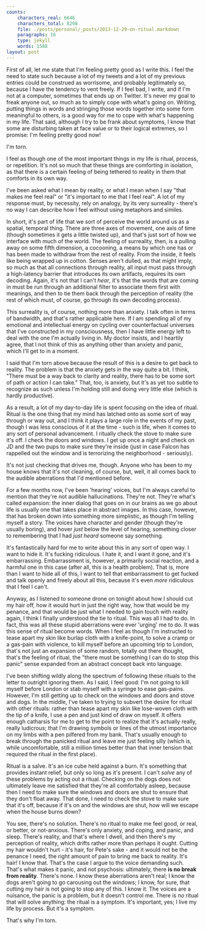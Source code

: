 ```yaml
---
counts:
    characters_real: 6646
    characters_total: 8298
    file: ./posts/personal/_posts/2013-12-29-on-ritual.markdown
    paragraphs: 16
    type: jekyll
    words: 1588
layout: post
---
```


First of all, let me state that I'm feeling pretty good as I write this.  I feel
the need to state such because a lot of my tweets and a lot of my previous
entries could be construed as worrisome, and probably legitimately so, because I
have the tendency to vent freely.  If I feel bad, I write, and if I'm not at a
computer, sometimes that ends up on Twitter.  It's never my goal to freak anyone
out, so much as to simply cope with what's going on.  Writing, putting things in
words and stringing those words together into some form meaningful to others, is
a good way for me to cope with what's happening in my life.  That said, although
I try to be frank about symptoms, I know that some are disturbing taken at face
value or to their logical extremes, so I promise: I'm feeling pretty good now!

I'm torn.

I feel as though one of the most important things in my life is ritual, process,
or repetition.  It's not so much that these things are comforting in isolation,
as that there is a certain feeling of being tethered to reality in them that
comforts in its own way.

I've been asked what I mean by reality, or what I mean when I say "that makes me
feel real" or "it's important to me that I feel real".  A lot of my response
must, by necessity, rely on analogy, by its very surreality - there's no way I
can describe how I feel without using metaphors and similes.

In short, it's part of life that we sort of perceive the world around us as a
spatial, temporal thing.  There are three axes of movement, one axis of time
(though sometimes it gets a little twisted up), and that's just sort of how we
interface with much of the world.  The feeling of surreality, then, is a
pulling away on some fifth dimension, a cocooning, a means by which one has or
has been made to withdraw from the rest of reality.  From the inside, it feels
like being wrapped up in cotton.  Senses aren't dulled, as that might imply, so
much as that all connections through reality, all input must pass through a
high-latency barrier that introduces its own artifacts, requires its own
decoding.  Again, it's not that I can't *hear*, it's that the words that are
coming in must be run through an additional filter to associate them first with
meanings, and then to tie them back through the perception of reality (the rest
of which must, of course, go through its own decoding process).

This surreality is, of course, nothing more than anxiety.  I talk often in terms
of bandwidth, and that's rather applicable here.  If I am spending all of my
emotional and intellectual energy on cycling over counterfactual universes that
I've constructed in my consciousness, then I have little energy left to deal
with the one I'm actually living in.  My doctor insists, and I heartily agree,
that I not think of this as anything other than anxiety and panic, which I'll
get to in a moment.

I said that I'm torn above because the result of this is a desire to get back to
reality.  The problem is that the anxiety gets in the way quite a bit.  I think,
"There must be a way back to clarity and reality, there has to be some sort of
path or action I can take."  That, too, is anxiety, but it's as yet too subtle
to recognize as such unless I'm holding still and doing very little else (which
is hardly productive).

As a result, a lot of my day-to-day life is spent focusing on the idea of
ritual.  Ritual is the one thing that my mind has latched onto as some sort of
way through or way out, and I think it plays a large role in the events of my
past, though I was less conscious of it at the time - such is life, when it
comes to any sort of personal advancement.  I ritually check the stove to make
sure it's off.  I check the doors and windows.  I get up once a night and check
on JD and the two pups to make sure they're inside (just in case Falcon has
rappelled out the window and is terrorizing the neighborhood - seriously).

It's not just checking that drives me, though.  Anyone who has been to my house
knows that it's not cleaning, of course, but, well, it all comes back to the
audible aberrations that I'd mentioned before.

For a few months now, I've been 'hearing' voices, but I'm always careful to
mention that they're not audible hallucinations.  They're not.  They're what's
called expansion: the inner dialog that goes on in our brains as we go about
life is usually one that takes place in abstract images.  In this case, however,
that has broken down into something more simplistic, as though I'm telling
myself a story.  The voices have character and gender (though they're usually
boring), and hover *just* below the level of hearing, something closer to
remembering that I had *just heard* someone say something.

It's fantastically hard for me to write about this in any sort of open way.  I
want to hide it.  It's fucking ridiculous.  I hate it, and I want it gone, and
it's embarrassing.  Embarrassment is, however, a primarily social reaction, and
a harmful one in this case (after all, this is a health problem).  That is, more
than I want to hide all of this, I want to tell that embarrassment to get fucked
and talk openly and freely about all this, because it's even *more* ridiculous
that I feel I can't.

Anyway, as I listened to someone drone on tonight about how I should cut my hair
off, how it would hurt in just the right way, how that would be my penance, and
that would be just what I needed to gain touch with reality again, I think I
finally understood the tie to ritual.  This was all I had to do.  In fact, this
was all these stupid aberrations were ever 'urging' me to do.  It was this sense
of ritual become words.  When I feel as though I'm instructed to tease apart my
skin like burlap cloth with a knife-point, to solve a cramp or a gas-pain with
violence, to kill myself before an upcoming trip to London, that's not just an
expansion of some random, totally out there thought, that's the feeling of
ritual, the "there must be something I can do to stop this panic" sense expanded
from an abstract concept back into language.

I've been shifting wildly along the spectrum of following these rituals to the
letter to outright ignoring them.  As I said, I feel good: I'm not going to kill
myself before London or stab myself with a syringe to ease gas-pains.  However,
I'm still getting up to check on the windows and doors and stove and dogs.  In
the middle, I've taken to trying to subvert the desire for ritual with other
rituals: rather than tease apart my skin like lose-woven cloth with the tip of a
knife, I use a pen and just kind of draw on myself.  It offers enough catharsis
for me to get to the point to realize that it's actually really, really
ludicrous; that I'm drawing symbols or lines of the utmost importance on my
limbs with a pen pilfered from my bank.  That's usually enough to break through
the panicked ritual and leave me just feeling silly (which is, while
uncomfortable, still a million times better than that inner tension that
required the ritual in the first place).

Ritual is a salve.  It's an ice cube held against a burn.  It's something that
provides instant relief, but only so long as it's present.  I can't *solve* any
of these problems by acting out a ritual.  Checking on the dogs does not
ultimately leave me satisfied that they're all comfortably asleep, because then
I need to make sure the windows and doors are shut to ensure that they don't
float away.  That done, I need to check the stove to make sure that it's off,
because if it's on and the windows are shut, how will we escape when the house
burns down?

You see, there's no solution.  There's no ritual to make me feel good, or real,
or better, or not-anxious.  There's only anxiety, and coping, and panic, and
sleep.  There's reality, and that's where I dwell, and then there's my
perception of reality, which drifts rather more than perhaps it ought.  Cutting
my hair wouldn't hurt - it's hair, for Pete's sake - and it would not be the
penance I need, the right amount of pain to bring me back to reality.  It's
hair!  I know that.  That's the case I argue to the voice demanding such.
That's what makes it panic, and not psychosis: ultimately, there **is no break
from reality**.  There's none.  I know these aberrations aren't real; I know the
dogs aren't going to go carousing out the windows; I know, for sure, that
cutting my hair is not going to stop any of this.  I know it.  The voices are a
nuisance, the panic is a problem, but it doesn't control me.  There is *no*
ritual that will solve anything: the ritual is a symptom.  It's important, yes;
I live my life by process.  But it's a symptom.

That's why I'm torn.
